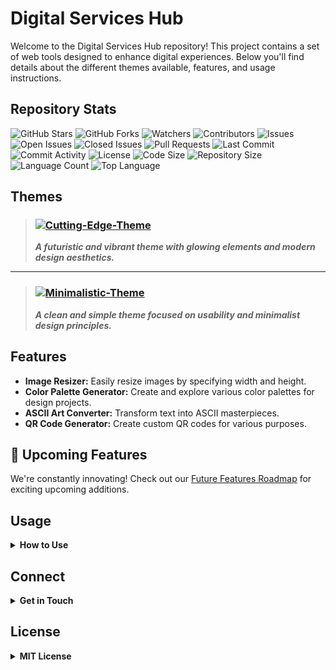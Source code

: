# Digital Services Hub

Welcome to the Digital Services Hub repository! This project contains a set of web tools designed to enhance digital experiences. Below you'll find details about the different themes available, features, and usage instructions.

## Repository Stats

![GitHub Stars](https://img.shields.io/github/stars/TMHSDigital/Digital_Services.HUB?style=for-the-badge)
![GitHub Forks](https://img.shields.io/github/forks/TMHSDigital/Digital_Services.HUB?style=for-the-badge)
![Watchers](https://img.shields.io/github/watchers/TMHSDigital/Digital_Services.HUB?style=for-the-badge)
![Contributors](https://img.shields.io/github/contributors/TMHSDigital/Digital_Services.HUB?style=for-the-badge)
![Issues](https://img.shields.io/github/issues/TMHSDigital/Digital_Services.HUB?style=for-the-badge)
![Open Issues](https://img.shields.io/github/issues-raw/TMHSDigital/Digital_Services.HUB?style=for-the-badge)
![Closed Issues](https://img.shields.io/github/issues-closed-raw/TMHSDigital/Digital_Services.HUB?style=for-the-badge)
![Pull Requests](https://img.shields.io/github/issues-pr/TMHSDigital/Digital_Services.HUB?style=for-the-badge)
![Last Commit](https://img.shields.io/github/last-commit/TMHSDigital/Digital_Services.HUB?style=for-the-badge)
![Commit Activity](https://img.shields.io/github/commit-activity/m/TMHSDigital/Digital_Services.HUB?style=for-the-badge)
![License](https://img.shields.io/github/license/TMHSDigital/Digital_Services.HUB?style=for-the-badge)
![Code Size](https://img.shields.io/github/languages/code-size/TMHSDigital/Digital_Services.HUB?style=for-the-badge)
![Repository Size](https://img.shields.io/github/repo-size/TMHSDigital/Digital_Services.HUB?style=for-the-badge)
![Language Count](https://img.shields.io/github/languages/count/TMHSDigital/Digital_Services.HUB?style=for-the-badge)
![Top Language](https://img.shields.io/github/languages/top/TMHSDigital/Digital_Services.HUB?style=for-the-badge)

## Themes

> ### [![Cutting-Edge-Theme](https://img.shields.io/badge/Cutting--Edge-Theme-blue?style=for-the-badge)](https://github.com/TMHSDigital/Digital_Services.HUB/tree/Cutting-Edge-Theme)
> ___A futuristic and vibrant theme with glowing elements and modern design aesthetics.___

___

> ### [![Minimalistic-Theme](https://img.shields.io/badge/Minimalistic-Theme-green?style=for-the-badge)](https://github.com/TMHSDigital/Digital_Services.HUB/tree/Minimalistic-Theme)
> ___A clean and simple theme focused on usability and minimalist design principles.___

## Features

- **Image Resizer:** Easily resize images by specifying width and height.
- **Color Palette Generator:** Create and explore various color palettes for design projects.
- **ASCII Art Converter:** Transform text into ASCII masterpieces.
- **QR Code Generator:** Create custom QR codes for various purposes.

## 🚀 Upcoming Features

We're constantly innovating! Check out our [Future Features Roadmap](FUTURE_FEATURES.md) for exciting upcoming additions.

## Usage

<details>
<summary><strong>How to Use</strong></summary>

1. Click on the button below to visit the GitHub Pages site:
<p align="center">
  <a href="https://tmhsdigital.github.io/Digital_Services.HUB/" target="_blank">
    <img src="https://img.shields.io/badge/Visit-Site-brightgreen?style=for-the-badge" alt="Visit Site">
  </a>
</p>

2. Choose your preferred theme from the available options.
3. Navigate to the desired tool and follow the on-screen instructions.
4. Enjoy the enhanced digital experience!

</details>

## Connect

<details>
<summary><strong>Get in Touch</strong></summary>
<p align="center">
  <a href="https://github.com/TMHSDigital" target="_blank">
    <img src="https://img.shields.io/badge/GitHub-Profile-lightgrey?style=for-the-badge" alt="GitHub Profile">
  </a>
</p>

We welcome contributions and feedback! Feel free to open an issue or submit a pull request.

</details>

## License

<details>
<summary><strong>MIT License</strong></summary>
<p>This project is licensed under the MIT License. See the [LICENSE](LICENSE) file for details.</p>
</details>
